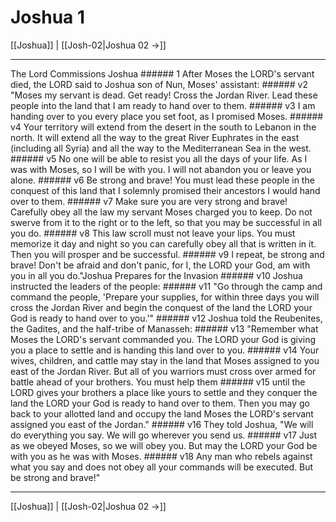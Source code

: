 # Joshua 1

[[Joshua]] | [[Josh-02|Joshua 02 →]]
***

The Lord Commissions Joshua ###### 1 After Moses the LORD's servant died, the LORD said to Joshua son of Nun, Moses' assistant: ###### v2 "Moses my servant is dead. Get ready! Cross the Jordan River. Lead these people into the land that I am ready to hand over to them. ###### v3 I am handing over to you every place you set foot, as I promised Moses. ###### v4 Your territory will extend from the desert in the south to Lebanon in the north. It will extend all the way to the great River Euphrates in the east (including all Syria) and all the way to the Mediterranean Sea in the west. ###### v5 No one will be able to resist you all the days of your life. As I was with Moses, so I will be with you. I will not abandon you or leave you alone. ###### v6 Be strong and brave! You must lead these people in the conquest of this land that I solemnly promised their ancestors I would hand over to them. ###### v7 Make sure you are very strong and brave! Carefully obey all the law my servant Moses charged you to keep. Do not swerve from it to the right or to the left, so that you may be successful in all you do. ###### v8 This law scroll must not leave your lips. You must memorize it day and night so you can carefully obey all that is written in it. Then you will prosper and be successful. ###### v9 I repeat, be strong and brave! Don't be afraid and don't panic, for I, the LORD your God, am with you in all you do."Joshua Prepares for the Invasion ###### v10 Joshua instructed the leaders of the people: ###### v11 "Go through the camp and command the people, 'Prepare your supplies, for within three days you will cross the Jordan River and begin the conquest of the land the LORD your God is ready to hand over to you.'" ###### v12 Joshua told the Reubenites, the Gadites, and the half-tribe of Manasseh: ###### v13 "Remember what Moses the LORD's servant commanded you. The LORD your God is giving you a place to settle and is handing this land over to you. ###### v14 Your wives, children, and cattle may stay in the land that Moses assigned to you east of the Jordan River. But all of you warriors must cross over armed for battle ahead of your brothers. You must help them ###### v15 until the LORD gives your brothers a place like yours to settle and they conquer the land the LORD your God is ready to hand over to them. Then you may go back to your allotted land and occupy the land Moses the LORD's servant assigned you east of the Jordan." ###### v16 They told Joshua, "We will do everything you say. We will go wherever you send us. ###### v17 Just as we obeyed Moses, so we will obey you. But may the LORD your God be with you as he was with Moses. ###### v18 Any man who rebels against what you say and does not obey all your commands will be executed. But be strong and brave!"

***
[[Joshua]] | [[Josh-02|Joshua 02 →]]
